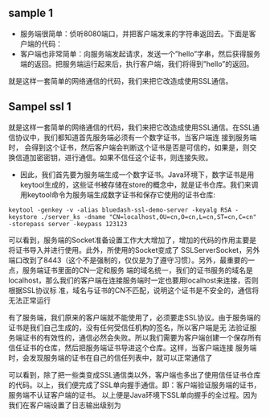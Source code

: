 
## sample 1
- 服务端很简单：侦听8080端口，并把客户端发来的字符串返回去。下面是客户端的代码：
- 客户端也非常简单：向服务端发起请求，发送一个”hello”字串，然后获得服务端的返回。把服务端运行起来后，执行客户端，我们将得到”hello”的返回。


就是这样一套简单的网络通信的代码，我们来把它改造成使用SSL通信。

## Sampel ssl 1

就是这样一套简单的网络通信的代码，我们来把它改造成使用SSL通信。在SSL通信协议中，我们都知道首先服务端必须有一个数字证书，当客户端连 接到服务端时，
会得到这个证书，然后客户端会判断这个证书是否是可信的，如果是，则交换信道加密密钥，进行通信。如果不信任这个证书，则连接失败。


- 因此，我们首先要为服务端生成一个数字证书。Java环境下，数字证书是用keytool生成的，这些证书被存储在store的概念中，就是证书仓库。我们来调用keytool命令为服务端生成数字证书和保存它使用的证书仓库:

`keytool -genkey -v -alias bluedash-ssl-demo-server -keyalg RSA -keystore ./server_ks -dname "CN=localhost,OU=cn,O=cn,L=cn,ST=cn,C=cn" -storepass server -keypass 123123`



可以看到，服务端的Socket准备设置工作大大增加了，增加的代码的作用主要是将证书导入并进行使用。此外，所使用的Socket变成了 SSLServerSocket，另外端口改到了8443（这个不是强制的，仅仅是为了遵守习惯）。另外，最重要的一点，服务端证书里面的CN一定和服务 端的域名统一，我们的证书服务的域名是localhost，那么我们的客户端在连接服务端时一定也要用localhost来连接，否则根据SSL协议标 准，域名与证书的CN不匹配，说明这个证书是不安全的，通信将无法正常运行

有了服务端，我们原来的客户端就不能使用了，必须要走SSL协议。由于服务端的证书是我们自己生成的，没有任何受信任机构的签名，所以客户端是无 法验证服务端证书的有效性的，通信必然会失败。所以我们需要为客户端创建一个保存所有信任证书的仓库，然后把服务端证书导进这个仓库。这样，当客户端连接 服务端时，会发现服务端的证书在自己的信任列表中，就可以正常通信了


可以看到，除了把一些类变成SSL通信类以外，客户端也多出了使用信任证书仓库的代码。以上，我们便完成了SSL单向握手通信。即：客户端验证服务端的证书，服务端不认证客户端的证书。
以上便是Java环境下SSL单向握手的全过程。因为我们在客户端设置了日志输出级别为

